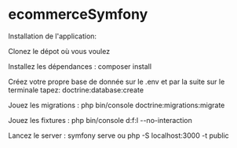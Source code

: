 # ecommerceSymfony
Installation de l'application:

Clonez le dépot où vous voulez

Installez les dépendances : composer install

Créez votre propre base de donnée sur le .env et par la suite sur le terminale tapez: doctrine:database:create

Jouez les migrations : php bin/console doctrine:migrations:migrate

Jouez les fixtures : php bin/console d:f:l --no-interaction

Lancez le server : symfony serve ou php -S localhost:3000 -t public
